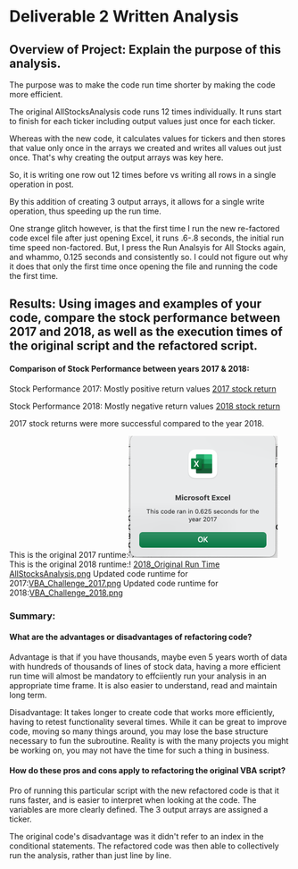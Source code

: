 # Deliverable 2 Written Analysis


## Overview of Project: Explain the purpose of this analysis.
The purpose was to make the code run time shorter by making the code more efficient.

The original AllStocksAnalysis code runs 12 times individually. It runs start to finish for each ticker including output values just once for each ticker. 

Whereas with the new code, it calculates values for tickers and then stores that value only once in the arrays we created and writes all values out just once. That's why creating the output arrays was key here.

So, it is writing one row out 12 times before vs writing all rows in a single operation in post.

By this addition of creating 3 output arrays, it allows for a single write operation, thus speeding up the run time. 

One strange glitch however, is that the first time I run the new re-factored code excel file after just opening Excel, it runs .6-.8 seconds, the initial run time speed non-factored. But, I press the Run Analsyis for All Stocks again, and whammo, 0.125 seconds and consistently so. I could not figure out why it does that only the first time once opening the file and running the code the first time. 

## Results: Using images and examples of your code, compare the stock performance between 2017 and 2018, as well as the execution times of the original script and the refactored script.

#### Comparison of Stock Performance between years 2017 & 2018:

Stock Performance 2017: Mostly positive return values
[2017 stock return](https://github.com/forrestcasey/stock-analysis/blob/main/2017%20stock%20return.png)

Stock Performance 2018: Mostly negative return values
[2018 stock return](https://github.com/forrestcasey/stock-analysis/blob/main/2018%20stock%20return.png)

2017 stock returns were more successful compared to the year 2018.

This is the original 2017 runtime:![2017_Original Run Time AllStocksAnalysis.png](https://github.com/forrestcasey/stock-analysis/blob/main/Resources/2017_Original%20Run%20Time%20AllStocksAnalysis.png) 
This is the original 2018 runtime:! [2018_Original Run Time AllStocksAnalysis.png](https://github.com/forrestcasey/stock-analysis/blob/main/Resources/2018_Original%20Run%20Time%20AllStocksAnalysis.png)
Updated code runtime for 2017:[VBA_Challenge_2017.png](https://github.com/forrestcasey/stock-analysis/blob/main/Resources/VBA_Challenge_2017.png)
Updated code runtime for 2018:[VBA_Challenge_2018.png](https://github.com/forrestcasey/stock-analysis/blob/main/Resources/VBA_Challenge_2018.png)


### Summary: 

#### What are the advantages or disadvantages of refactoring code?

Advantage is that if you have thousands, maybe even 5 years worth of data with hundreds of thousands of lines of stock data, having a more efficient run time will almost be mandatory to effciiently run your analysis in an appropriate time frame. It is also easier to understand, read and maintain long term. 

Disadvantage: It takes longer to create code that works more efficiently, having to retest functionality several times. While it can be great to improve code, moving so many things around, you may lose the base structure necessary to fun the subroutine. Reality is with the many projects you might be working on, you may not have the time for such a thing in business. 


#### How do these pros and cons apply to refactoring the original VBA script?

Pro of running this particular script with the new refactored code is that it runs faster, and is easier to interpret when looking at the code. The variables are more clearly defined. The 3 output arrays are assigned a ticker. 

The original code's disadvantage was it didn't refer to an index in the conditional statements. The refactored code was then able to collectively run the analysis, rather than just line by line. 







